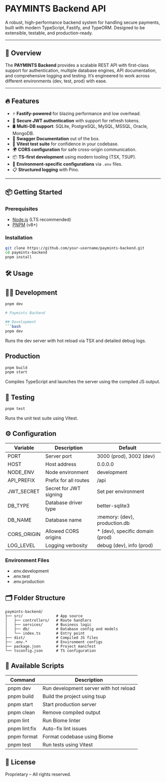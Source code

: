 # PAYMINTS Backend API

A robust, high-performance backend system for handling secure payments, built with modern TypeScript, Fastify, and TypeORM. Designed to be extensible, testable, and production-ready.

---

## 🚀 Overview

The **PAYMINTS Backend** provides a scalable REST API with first-class support for authentication, multiple database engines, API documentation, and comprehensive logging and testing. It’s engineered to work across different environments (dev, test, prod) with ease.

---

## 🔥 Features

- ⚡ **Fastify-powered** for blazing performance and low overhead.
- 🔐 **Secure JWT authentication** with support for refresh tokens.
- 🛢️ **Multi-DB support**: SQLite, PostgreSQL, MySQL, MSSQL, Oracle, MongoDB.
- 📜 **Swagger Documentation** out of the box.
- 🧪 **Vitest test suite** for confidence in your codebase.
- 🌍 **CORS configuration** for safe cross-origin communication.
- 📦 **TS-first development** using modern tooling (TSX, TSUP).
- 🔧 **Environment-specific configurations** via `.env` files.
- 📋 **Structured logging** with Pino.

---

## 📦 Getting Started

### Prerequisites

- [Node.js](https://nodejs.org/) (LTS recommended)
- [PNPM](https://pnpm.io/) (v8+)

### Installation

```bash
git clone https://github.com/your-username/paymints-backend.git
cd paymints-backend
pnpm install
```

## 🛠️ Usage
## 🧑‍💻 Development

```bash
pnpm dev

# Paymints Backend

## Development
```bash
pnpm dev
```
Runs the dev server with hot reload via TSX and detailed debug logs.

## Production
```bash
pnpm build
pnpm start
```
Compiles TypeScript and launches the server using the compiled JS output.

## 🧪 Testing
```bash
pnpm test
```
Runs the unit test suite using Vitest.

## ⚙️ Configuration

| Variable | Description | Default |
|----------|-------------|---------|
| PORT | Server port | 3000 (prod), 3002 (dev) |
| HOST | Host address | 0.0.0.0 |
| NODE_ENV | Node environment | development |
| API_PREFIX | Prefix for all routes | /api |
| JWT_SECRET | Secret for JWT signing | Set per environment |
| DB_TYPE | Database driver type | better-sqlite3 |
| DB_NAME | Database name | :memory: (dev), production.db |
| CORS_ORIGIN | Allowed CORS origins | * (dev), specific domain (prod) |
| LOG_LEVEL | Logging verbosity | debug (dev), info (prod) |

### Environment Files
- .env.development
- .env.test
- .env.production

## 🗂️ Folder Structure
```
paymints-backend/
├── src/               # App source
│   ├── controllers/   # Route handlers
│   ├── services/      # Business logic
│   ├── db/            # Database config and models
│   └── index.ts       # Entry point
├── dist/              # Compiled JS files
├── .env.*             # Environment configs
├── package.json       # Project manifest
└── tsconfig.json      # TS configuration
```

## 📜 Available Scripts

| Command | Description |
|---------|-------------|
| pnpm dev | Run development server with hot reload |
| pnpm build | Build the project using tsup |
| pnpm start | Start production server |
| pnpm clean | Remove compiled output |
| pnpm lint | Run Biome linter |
| pnpm lint:fix | Auto-fix lint issues |
| pnpm format | Format codebase using Biome |
| pnpm test | Run tests using Vitest |

## 🔐 License
Proprietary – All rights reserved.

